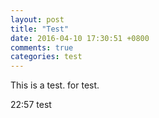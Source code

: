 ```yaml
---
layout: post
title: "Test"
date: 2016-04-10 17:30:51 +0800
comments: true
categories: test
---
```

This is a test.
for test.

22:57 test
